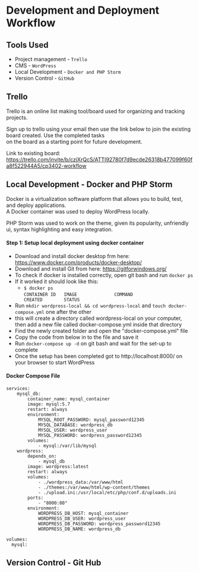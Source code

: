 # Development and Deployment Workflow

## Tools Used
* Project management - `Trello`
* CMS - `WordPress`
* Local Development - `Docker and PHP Storm`
* Version Control - `GitHub`


## Trello

Trello is an online list making tool/board used for organizing and tracking projects.

Sign up to trello using your email then use the link below to join the existing board created. Use the completed tasks  
on the board as a starting point for future development.

Link to existing board: https://trello.com/invite/b/czjXrQcS/ATTI92780f7d9ecde26318b477099f60fa8f522944A5/cp3402-workflow

## Local Development - Docker and PHP Storm  

Docker is a virtualization software platform that allows you to build, test, and deploy applications.  
A Docker container was used to deploy WordPress locally.

PHP Storm was used to work on the theme, given its popularity, unfriendly ui, syntax highlighting and easy integration.

#### Step 1: Setup local deployment using docker container
* Download and install docker desktop frm here: https://www.docker.com/products/docker-desktop/
* Download and install Git from here: https://gitforwindows.org/
* To check if docker is installed correctly, open git bash and run `docker ps`
* If it worked it should look like this:
  * `$ docker ps`    
    `CONTAINER ID   IMAGE              COMMAND                  CREATED        STATUS`
* Run `mkdir wordpress-local && cd wordpress-local` and  `touch docker-compose.yml` one after the other
* this will create a directory called wordpress-local on your computer, then add a new file called docker-compose.yml inside that directory
* Find the newly created folder and open the "docker-compose.yml" file
* Copy the code from below in to the file and save it
* Run `docker-compose up -d` on git bash and wait for the set-up to complete
* Once the setup has been completed got to http://localhost:8000/ on your browser to start WordPress

#### Docker Compose File
```version: "3"
services:
    mysql_db:
        container_name: mysql_container
        image: mysql:5.7
        restart: always
        environment:
            MYSQL_ROOT_PASSWORD: mysql_password12345
            MYSQL_DATABASE: wordpress_db
            MYSQL_USER: wordpress_user
            MYSQL_PASSWORD: wordpress_password12345
        volumes:
            - mysql:/var/lib/mysql
    wordpress:
        depends_on:
            - mysql_db
        image: wordpress:latest
        restart: always
        volumes:
            - ./wordpress_data:/var/www/html
            - ./themes:/var/www/html/wp-content/themes
            - ./upload.ini:/usr/local/etc/php/conf.d/uploads.ini
        ports:
            - "8000:80"
        environment:
            WORDPRESS_DB_HOST: mysql_container
            WORDPRESS_DB_USER: wordpress_user
            WORDPRESS_DB_PASSWORD: wordpress_password12345
            WORDPRESS_DB_NAME: wordpress_db
            
volumes:
  mysql:  
```

## Version Control - Git Hub




